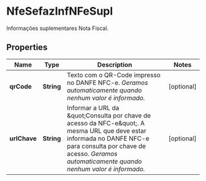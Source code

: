 

# NfeSefazInfNFeSupl

Informações suplementares Nota Fiscal.

## Properties

| Name | Type | Description | Notes |
|------------ | ------------- | ------------- | -------------|
|**qrCode** | **String** | Texto com o QR-Code impresso no DANFE NFC-e.    *Geramos automaticamente quando nenhum valor é informado.* |  [optional] |
|**urlChave** | **String** | Informar a URL da \&quot;Consulta por chave de acesso da NFC-e\&quot;. A mesma URL que deve estar informada no DANFE NFC-e para consulta por chave de acesso.    *Geramos automaticamente quando nenhum valor é informado.* |  [optional] |



